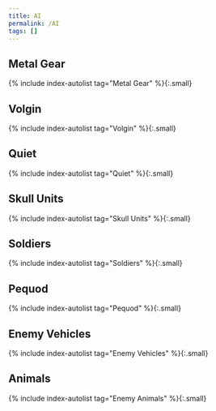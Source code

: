 ```yaml
---
title: AI
permalink: /AI
tags: []
---
```


## Metal Gear
{% include index-autolist tag="Metal Gear" %}{:.small}

## Volgin
{% include index-autolist tag="Volgin" %}{:.small}

## Quiet
{% include index-autolist tag="Quiet" %}{:.small}

## Skull Units
{% include index-autolist tag="Skull Units" %}{:.small}

## Soldiers
{% include index-autolist tag="Soldiers" %}{:.small}

## Pequod
{% include index-autolist tag="Pequod" %}{:.small}

## Enemy Vehicles
{% include index-autolist tag="Enemy Vehicles" %}{:.small}

## Animals
{% include index-autolist tag="Enemy Animals" %}{:.small}